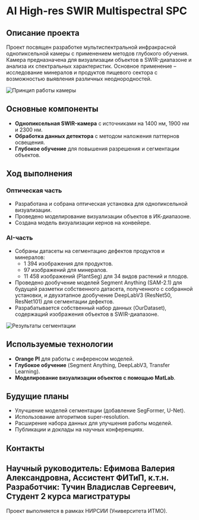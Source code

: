# AI High-res SWIR Multispectral SPC

## Описание проекта
Проект посвящен разработке мультиспектральной инфракрасной однопиксельной камеры с применением методов глубокого обучения. Камера предназначена для визуализации объектов в SWIR-диапазоне и анализа их спектральных характеристик. Основное применение – исследование минералов и продуктов пищевого сектора с возможностью выявления различных неоднородностей.

![Принцип работы камеры](images/camera_scheme.png)

## Основные компоненты
- **Однопиксельная SWIR-камера** с источниками на 1400 нм, 1900 нм и 2300 нм.
- **Обработка данных детектора** с методом наложения паттернов освещения.
- **Глубокое обучение** для повышения разрешения и сегментации объектов.

## Ход выполнения
### Оптическая часть
- Разработана и собрана оптическая установка для однопиксельной визуализации.
- Проведено моделирование визуализации объектов в ИК-диапазоне.
- Создана модель визуализации кернов на конвейере.

### AI-часть
- Собраны датасеты на сегментацию дефектов продуктов и минералов:
  - 1 394 изображения для продуктов.
  - 97 изображений для минералов.
  - 11 458 изображений (PlantSeg) для 34 видов растений и плодов.
- Проведено дообучение моделей Segment Anything (SAM-2.1) для будущей разметки собственного датасета, полученного с собранной установки, и двухэтапное дообучение DeepLabV3 (ResNet50, ResNet101) для сегментации дефектов.
- Разрабатывается собственный набор данных (OurDataset), содержащий изображения объектов в SWIR-диапазоне.

![Результаты сегментации](images/segmentation_results.png)

## Используемые технологии
- **Orange PI** для работы с инференсом моделей.
- **Глубокое обучение** (Segment Anything, DeepLabV3, Transfer Learning).
- **Моделирование визуализации объектов с помощью MatLab**.

## Будущие планы
- Улучшение моделей сегментации (добавление SegFormer, U-Net).
- Использование алгоритмов super-resolution.
- Расширение набора данных для улучшения работы моделей.
- Публикации и доклады на научных конференциях.

## Контакты
Научный руководитель: **Ефимова Валерия Александровна**,
Ассистент ФИТиП, к.т.н.
Разработчик: **Тучин Владислав Сергеевич**,
Студент 2 курса магистратуры
---
Проект выполняется в рамках НИРСИИ  (Университета ИТМО).
